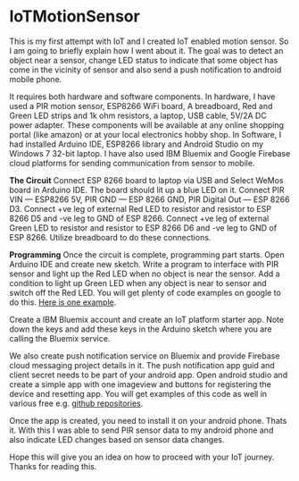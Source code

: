 # IoTMotionSensor

This is my first attempt with IoT and I created IoT enabled motion sensor. So I am going to briefly explain how I went about it.
The goal was to detect an object near a sensor, change LED status to indicate that some object has come in the vicinity of sensor and also send a push notification to android mobile phone.

It requires both hardware and software components. In hardware, I have used a PIR motion sensor, ESP8266 WiFi board, A breadboard, Red and Green LED strips and 1k ohm resistors, a laptop, USB cable, 5V/2A DC power adapter. These components will be available at any online shopping portal (like amazon) or at your local electronics hobby shop. In Software, I had installed Arduino IDE, ESP8266 library and Android Studio on my Windows 7 32-bit laptop. I have also used IBM Bluemix and Google Firebase cloud platforms for sending communication from sensor to mobile.

**The Circuit**
Connect ESP 8266 board to laptop via USB and Select WeMos board in Arduino IDE. The board should lit up a blue LED on it.
Connect PIR VIN — ESP8266 5V, PIR GND — ESP 8266 GND, PIR Digital Out — ESP 8266 D3.
Connect +ve leg of external Red LED to resistor and resistor to ESP 8266 D5 and -ve leg to GND of ESP 8266. Connect +ve leg of external Green LED to resistor and resistor to ESP 8266 D6 and -ve leg to GND of ESP 8266. Utilize breadboard to do these connections.

**Programming**
Once the circuit is complete, programming part starts. Open Arduino IDE and create new sketch. Write a program to interface with PIR sensor and light up the Red LED when no object is near the sensor. Add a condition to light up Green LED when any object is near to sensor and switch off the Red LED. You will get plenty of code examples on google to do this. [Here is one example](https://playground.arduino.cc/Code/PIRsense/).

Create a IBM Bluemix account and create an IoT platform starter app. Note down the keys and add these keys in the Arduino sketch where you are calling the Bluemix service.

We also create push notification service on Bluemix and provide Firebase cloud messaging project details in it. The push notification app guid and client secret needs to be part of your android app. Open android studio and create a simple app with one imageview and buttons for registering the device and resetting app. You will get examples of this code as well in various free e.g. [github repositories](https://github.com/ibm-bluemix-mobile-services/bms-samples-android-hellopush).

Once the app is created, you need to install it on your android phone. Thats it. With this I was able to send PIR sensor data to my android phone and also indicate LED changes based on sensor data changes.

Hope this will give you an idea on how to proceed with your IoT journey. Thanks for reading this.
